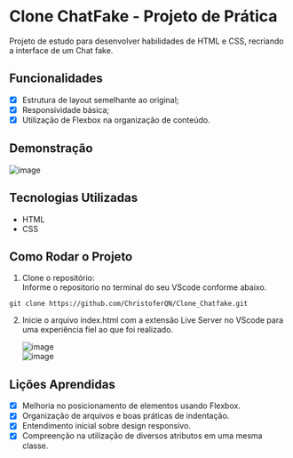 # Clone ChatFake - Projeto de Prática

Projeto de estudo para desenvolver habilidades de HTML e CSS, recriando a interface de um Chat fake.

## Funcionalidades

- [x] Estrutura de layout semelhante ao original;
- [x] Responsividade básica;
- [x] Utilização de Flexbox na organização de conteúdo.

## Demonstração

  ![image](https://github.com/user-attachments/assets/fdadba10-295a-4c8b-80f8-595057e12f9c)

## Tecnologias Utilizadas

- HTML
- CSS

## Como Rodar o Projeto

1. Clone o repositório: <br>
Informe o repositorio no terminal do seu VScode conforme abaixo.
```
git clone https://github.com/ChristoferQN/Clone_Chatfake.git
```
2. Inicie o arquivo index.html com a extensão Live Server no VScode para uma experiência fiel ao que foi realizado.

   ![image](https://github.com/user-attachments/assets/cb20f841-193c-4400-b246-e673699c5d41) <br>
   ![image](https://github.com/user-attachments/assets/06cc9c56-0cf1-4b48-91b4-6a98e1f1babb)
   
## Lições Aprendidas
    
 - [x] Melhoria no posicionamento de elementos usando Flexbox.
 - [x] Organização de arquivos e boas práticas de indentação.
 - [x] Entendimento inicial sobre design responsivo.
 - [X] Compreenção na utilização de diversos atributos em uma mesma classe.
